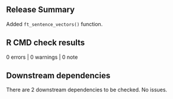 ## Release Summary

Added `ft_sentence_vectors()` function.

## R CMD check results

0 errors | 0 warnings | 0 note

## Downstream dependencies

There are 2 downstream dependencies to be checked. No issues.
